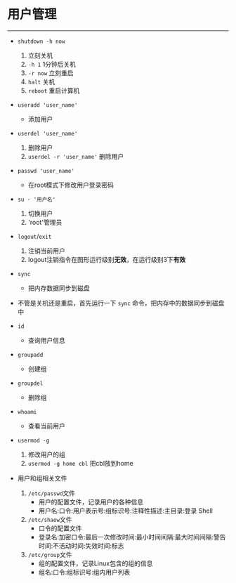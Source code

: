 # 用户管理

---

- `shutdown -h now`
  1. 立刻关机
  2. `-h 1` 1分钟后关机
  3. `-r now` 立刻重启
  4. `halt` 关机
  5. `reboot` 重启计算机

- `useradd 'user_name'`
  - 添加用户

- `userdel 'user_name'`
  1. 删除用户
  2. `userdel -r 'user_name'` 删除用户

- `passwd 'user_name'`
  - 在root模式下修改用户登录密码

- `su - '用户名'`
  1. 切换用户
  2. 'root'管理员

- `logout`/`exit`
  1. 注销当前用户
  2. logout注销指令在图形运行级别**无效**，在运行级别3下**有效**

- `sync`
  - 把内存数据同步到磁盘
- 不管是关机还是重启，首先运行一下 `sync` 命令，把内存中的数据同步到磁盘中

- `id`
  - 查询用户信息

- `groupadd`
  - 创建组

- `groupdel`
  - 删除组

- `whoami`
  - 查看当前用户

- `usermod -g`
  1. 修改用户的组
  2. `usermod -g home cbl` 把cbl放到home

- 用户和组相关文件
  1. `/etc/passwd`文件
     - 用户的配置文件，记录用户的各种信息
     - 用户名:口令:用户表示号:组标识号:注释性描述:主目录:登录 Shell
  2. `/etc/shaow`文件
     - 口令的配置文件
     - 登录名:加密口令:最后一次修改时间:最小时间间隔:最大时间间隔:警告时间:不活动时间:失效时间:标志
  3. `/etc/group`文件
     - 组的配置文件，记录Linux包含的组的信息
     - 组名:口令:组标识号:组内用户列表
